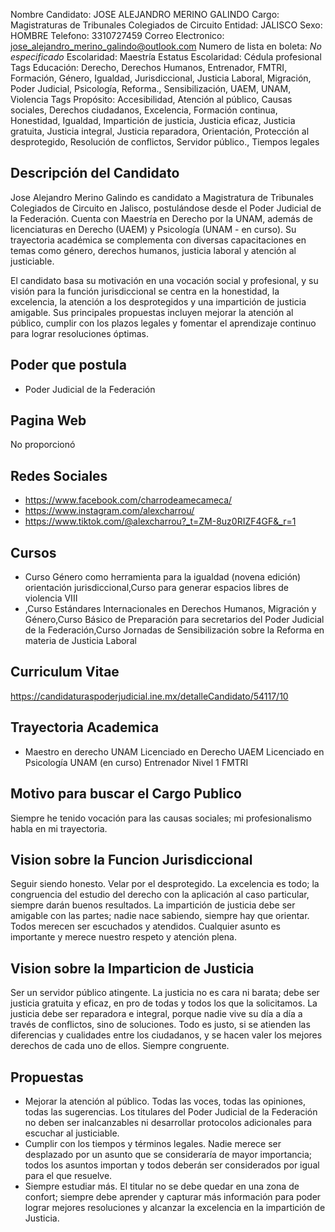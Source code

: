 Nombre Candidato: JOSE ALEJANDRO MERINO GALINDO
Cargo: Magistraturas de Tribunales Colegiados de Circuito
Entidad: JALISCO
Sexo: HOMBRE
Telefono: 3310727459
Correo Electronico: jose_alejandro_merino_galindo@outlook.com
Numero de lista en boleta: *No especificado*
Escolaridad: Maestría
Estatus Escolaridad: Cédula profesional
Tags Educación: Derecho, Derechos Humanos, Entrenador, FMTRI, Formación, Género, Igualdad, Jurisdiccional, Justicia Laboral, Migración, Poder Judicial, Psicología, Reforma., Sensibilización, UAEM, UNAM, Violencia
Tags Propósito: Accesibilidad, Atención al público, Causas sociales, Derechos ciudadanos, Excelencia, Formación continua, Honestidad, Igualdad, Impartición de justicia, Justicia eficaz, Justicia gratuita, Justicia integral, Justicia reparadora, Orientación, Protección al desprotegido, Resolución de conflictos, Servidor público., Tiempos legales


## Descripción del Candidato 

Jose Alejandro Merino Galindo es candidato a Magistratura de Tribunales Colegiados de Circuito en Jalisco, postulándose desde el Poder Judicial de la Federación. Cuenta con Maestría en Derecho por la UNAM, además de licenciaturas en Derecho (UAEM) y Psicología (UNAM - en curso). Su trayectoria académica se complementa con diversas capacitaciones en temas como género, derechos humanos, justicia laboral y atención al justiciable.

El candidato basa su motivación en una vocación social y profesional, y su visión para la función jurisdiccional se centra en la honestidad, la excelencia, la atención a los desprotegidos y una impartición de justicia amigable. Sus principales propuestas incluyen mejorar la atención al público, cumplir con los plazos legales y fomentar el aprendizaje continuo para lograr resoluciones óptimas.


## Poder que postula

- Poder Judicial de la Federación


## Pagina Web

No proporcionó


## Redes Sociales

- https://www.facebook.com/charrodeamecameca/
- https://www.instagram.com/alexcharrou/
- https://www.tiktok.com/@alexcharrou?_t=ZM-8uz0RIZF4GF&_r=1


## Cursos

- Curso Género como herramienta para la igualdad (novena edición) orientación jurisdiccional,Curso para generar espacios libres de violencia VIII
- ,Curso Estándares Internacionales en Derechos Humanos, Migración y Género,Curso Básico de Preparación para secretarios del Poder Judicial de la Federación,Curso Jornadas de Sensibilización sobre la Reforma en materia de Justicia Laboral


## Curriculum Vitae

https://candidaturaspoderjudicial.ine.mx/detalleCandidato/54117/10


## Trayectoria Academica

- Maestro en derecho UNAM Licenciado en Derecho UAEM Licenciado en Psicología UNAM (en curso) Entrenador Nivel 1 FMTRI


## Motivo para buscar el Cargo Publico

Siempre he tenido vocación para las causas sociales; mi profesionalismo habla en mi trayectoria.


## Vision sobre la Funcion Jurisdiccional

Seguir siendo honesto. Velar por el desprotegido. La excelencia es todo; la congruencia del estudio del derecho con la aplicación al caso particular, siempre darán buenos resultados. La impartición de justicia debe ser amigable con las partes; nadie nace sabiendo, siempre hay que orientar. Todos merecen ser escuchados y atendidos. Cualquier asunto es importante y merece nuestro respeto y atención plena.


## Vision sobre la Imparticion de Justicia

Ser un servidor público atingente. La justicia no es cara ni barata; debe ser justicia gratuita y eficaz, en pro de todas y todos los que la solicitamos. La justicia debe ser reparadora e integral, porque nadie vive su día a día a través de conflictos, sino de soluciones. Todo es justo, si se atienden las diferencias y cualidades entre los ciudadanos, y se hacen valer los mejores derechos de cada uno de ellos. Siempre congruente.


## Propuestas

- Mejorar la atención al público. Todas las voces, todas las opiniones, todas las sugerencias. Los titulares del Poder Judicial de la Federación no deben ser inalcanzables ni desarrollar protocolos adicionales para escuchar al justiciable.
- Cumplir con los tiempos y términos legales. Nadie merece ser desplazado por un asunto que se consideraría de mayor importancia; todos los asuntos importan y todos deberán ser considerados por igual para el que resuelve.
- Siempre estudiar más. El titular no se debe quedar en una zona de confort; siempre debe aprender y capturar más información para poder lograr mejores resoluciones y alcanzar la excelencia en la impartición de Justicia.


